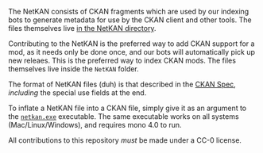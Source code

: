 The NetKAN consists of CKAN fragments which are used by our indexing bots to generate metadata for use by the CKAN client and other tools. The files themselves live [in the NetKAN directory](https://github.com/KSP-CKAN/NetKAN/tree/master/NetKAN).

Contributing to the NetKAN is the preferred way to add CKAN support for a mod, as it needs only be done once, and our bots will automatically pick up new releaes.  This is the preferred way to index CKAN mods. The files themselves live inside the `NetKAN` folder.

The format of NetKAN files (duh) is that described in the [CKAN Spec](https://github.com/KSP-CKAN/CKAN/blob/master/Spec.md), *including* the special use fields at the end.

To inflate a NetKAN file into a CKAN file, simply give it as an argument to the [`netkan.exe`](https://github.com/KSP-CKAN/CKAN/releases) executable. The same executable works on all systems (Mac/Linux/Windows), and requires mono 4.0 to run.

All contributions to this repository *must* be made under a CC-0 license.
